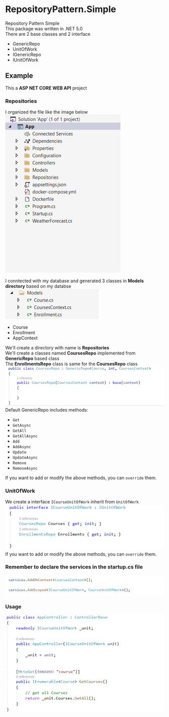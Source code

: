 # RepositoryPattern.Simple
Repository Pattern Simple\
This package was written in .NET 5.0\
There are 2 base classes and 2 interface
* GenericRepo
* UnitOfWork
* IGenericRepo
* IUnitOfWork
## Example
This a **ASP NET CORE WEB API** project
### Repositories
I organized the file like the image below\
![Organized](/assets/images/organized.png)

I conntected with my database and generated 3 classes in **Models directory** based on my databse\
![Models Directory](/assets/images/models-directory.png)
- Course
- Enrollment
- AppContext

We'll create a directory with name is **Repositories**\
We'll create a classes named **CoursesRepo** implemented from **GenericRepo** based class\
The **EnrollmentsRepo** class is same for the **CoursesRepo** class\
![Implemented GenericRepo](/assets/images/course-implemented-genericrepo.png)\
Default GenericRepo includes methods:
* ```Get```
* ```GetAsync```
* ```GetAll```
* ```GetAllAsync```
* ```Add```
* ```AddAsync```
* ```Update```
* ```UpdateAsync```
* ```Remove```
* ```RemoveAsync```

If you want to add or modify the above methods, you can ```override``` them.

### UnitOfWork
We create a interface ```ICourseUnitOfWork``` inherit from ```UnitOfWork```\
![Implemented Unit Of Work](/assets/images/courseunit-implemented-uni.png)\
If you want to add or modify the above methods, you can ```override``` them.

### Remember to declare the services in the startup.cs file
![Implemented GenericRepo](/assets/images/startup-unit-repo.png)

### Usage
![Usage](/assets/images/usage-unit.png)
